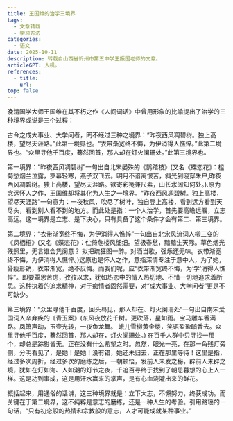 ```yaml
---
title: 王国维的治学三境界
tags: 
  - 文章转载
  - 学习方法
categories: 
  - 语文
date: 2025-10-11    
description: 转载自山西省忻州市第五中学王振国老师的文章。
articleGPT: 人机。
references: 
  - title: 
    url: 
top: false
---
```

晚清国学大师王国维在其不朽之作《人间词话》中曾用形象的比喻提出了治学的三种境界或说是三个过程：

古今之成大事业、大学问者，罔不经过三种之境界：“昨夜西风凋碧树。独上高楼，望尽天涯路。”此第一境界也。“衣带渐宽终不悔，为伊消得人憔悴。”此第二境界也。“众里寻他千百度，蓦然回首，那人却在灯火阑珊处。”此第三境界也。

第一境界：“昨夜西风凋碧树”一句出自北宋晏殊的《鹊踏枝》(又名《蝶恋花》：槛菊愁烟兰泣露，罗幕轻寒，燕子双飞去。明月不谙离恨苦，斜光到晓穿朱户,昨夜西风凋碧树。独上高楼，望尽天涯路。欲寄彩笺兼尺素，山长水阔知何处。).原为念远怀人之作，王国维却将其化为人生之一境界。“昨夜西风凋碧树。独上高楼，望尽天涯路”一句意为：一夜秋风，吹尽了树叶，独自登上高楼，看到远方看到天尽头，看到别人看不到的地方。而此处是指：一个人治学，首先要高瞻远瞩，立志高远。这一境界是立志、是下决心，只有具备了这个条件才会有第二、第三境界。

第二境界：“衣带渐宽终不悔，为伊消得人憔悴”一句出自北宋风流词人柳三变的《凤栖梧》(又名《蝶恋花》：伫倚危楼风细细。望极春愁，黯黯生天际。草色烟光残照里，无言谁会凭阑意？ 拟把疏狂图一醉。对酒当歌，强乐还无味。衣带渐宽终不悔，为伊消得人憔悴。)这原也是怀人之作，意指深情专注于意中人，为了她，骨瘦形销，衣带渐宽，绝不反悔。而我们呢，应“衣带渐宽终不悔，为‘学’消得人憔悴”。即要覃思苦虑，孜孜以求，犹如热恋中的情人热切地、不惜一切地追求着所思。这种执着的追求精神，对于痴情者固然需要，对“成大事业、大学问者”更是不可缺少。

第三境界：“众里寻他千百度，回头蓦见，那人却在、灯火阑珊处”一句出自南宋爱国词人辛弃疾的《青玉案》(东风夜放花千树。更吹落，星如雨。宝马雕车香满路。凤箫声动，玉壶光转，一夜鱼龙舞。 蛾儿雪柳黄金缕，笑语盈盈暗香去。众里寻他千百度，蓦然回首，那人却在，灯火阑珊处。) 在百千人群中只寻找一那个，却总是踪影皆无。正在没有什么希望之时。忽然，眼光一亮，在那一角残灯旁侧，分明看见了，是她！是她！没有错，她还未归去，正在那里等待！这里是指，经过多次周折，经过多次的磨练之后，一朝顿悟，发前人未发之秘，辟前人未辟之境，犹如在灯如海、人如潮的灯节之夜，千追百寻终于找到了朝思暮想的心上人一样。这是功到事成，这是用汗水赢来的掌声，是有心血浇灌出来的鲜花。

概括起来，用通俗的话讲，这三种境界就是：立下大志，不懈努力，终获成功。而关键在于第二境界，这不纯粹是意志的磨练，还是一种人生的考验。引用路瑶的一句话，“只有初恋般的热情和宗教般的意志，人才可能成就某种事业。”
